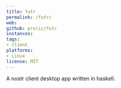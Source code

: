 ```yaml
---
title: futr
permalink: /futr/
web:
github: prolic/futr
instances:
tags:
- client
platforms:
- Linux
license: MIT
---
```


A nostr client desktop app written in haskell.

